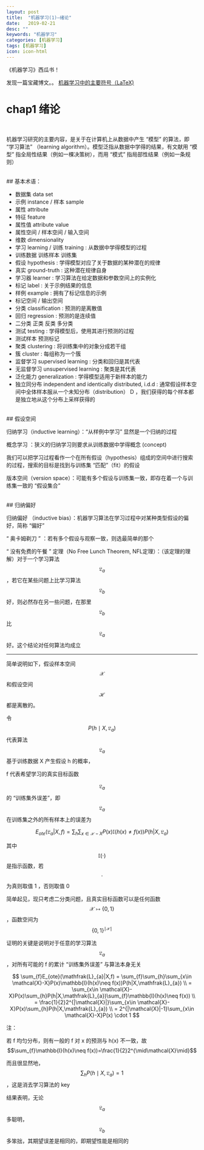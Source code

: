 ```yaml
---
layout: post
title:  "机器学习(1)—绪论"
date:   2019-02-21
desc: ""
keywords: "机器学习"
categories: [机器学习]
tags: [机器学习]
icon: icon-html
---
```

《机器学习》西瓜书！

发现一篇宝藏博文。。 [机器学习中的主要符号（LaTeX)](https://blog.csdn.net/wcs_152/article/details/81182669)

# chap1 绪论
<br />

机器学习研究的主要内容，是关于在计算机上从数据中产生 “模型” 的算法，即 “学习算法” （learning algorithm）。模型泛指从数据中学得的结果，有文献用 “模型” 指全局性结果（例如一棵决策树），而用 “模式” 指局部性结果（例如一条规则）

<br />
## 基本术语：

+ 数据集 data set
+ 示例 instance / 样本 sample
+ 属性 attribute
+ 特征 feature
+ 属性值 attribute value
+ 属性空间 / 样本空间 / 输入空间
+ 维数 dimensionality
+ 学习 learning / 训练 training : 从数据中学得模型的过程
+ 训练数据 训练样本 训练集
+ 假设 hypothesis : 学得模型对应了关于数据的某种潜在的规律
+ 真实 ground-truth : 这种潜在规律自身
+ 学习器 learner : 学习算法在给定数据和参数空间上的实例化
+ 标记 label : 关于示例结果的信息
+ 样例 example : 拥有了标记信息的示例
+ 标记空间 / 输出空间
+ 分类 classification : 预测的是离散值
+ 回归 regression : 预测的是连续值
+ 二分类 正类 反类 多分类
+ 测试 testing : 学得模型后，使用其进行预测的过程
+ 测试样本 预测标记
+ 聚类 clustering : 将训练集中的对象分成若干组
+ 簇 cluster : 每组称为一个簇
+ 监督学习 supervised learning : 分类和回归是其代表
+ 无监督学习 unsupervised learning : 聚类是其代表
+ 泛化能力 generalization : 学得模型适用于新样本的能力
+ 独立同分布 independent and identically distributed, i.d.d : 通常假设样本空间中全体样本服从一个未知分布（distribution） D ，我们获得的每个样本都是独立地从这个分布上采样获得的

<br />
## 假设空间

归纳学习（inductive learning）：“从样例中学习” 显然是一个归纳的过程

概念学习 ：狭义的归纳学习则要求从训练数据中学得概念 (concept)

我们可以把学习过程看作一个在所有假设（hypothesis）组成的空间中进行搜索的过程，搜索的目标是找到与训练集 “匹配”（fit）的假设

版本空间（version space）：可能有多个假设与训练集一致，即存在着一个与训练集一致的 “假设集合”

<br />
## 归纳偏好

归纳偏好 （inductive bias）：机器学习算法在学习过程中对某种类型假设的偏好，简称 “偏好”

“ 奥卡姆剃刀 ” ：若有多个假设与观察一致，则选最简单的那个

“ 没有免费的午餐 ” 定理（No Free Lunch Theorem, NFL定理）：（该定理的理解）对于一个学习算法 $$\mathfrak{L}_{a}$$ ，若它在某些问题上比学习算法 $$\mathfrak{L}_{b}$$ 好，则必然存在另一些问题，在那里 $$\mathfrak{L}_{b}$$ 比 $$\mathfrak{L}_{a}$$ 好。这个结论对任何算法均成立

---

简单说明如下，假设样本空间 $$\mathcal{X}$$ 和假设空间 $$\mathcal{H}$$ 都是离散的。

令 $$P(h\mid X,\mathfrak{L}_{a})$$ 代表算法 $$\mathfrak{L}_{a}$$ 基于训练数据 X 产生假设 h 的概率，

f 代表希望学习的真实目标函数

$$\mathfrak{L}_{a}$$ 的 “训练集外误差”，即 $$\mathfrak{L}_{a}$$ 在训练集之外的所有样本上的误差为

$$E_{ote}(\mathfrak{L}_{a}|X,f)=\sum_{h}\sum_{x\in \mathcal{X}-X}P(x)\mathbb{I}(h(x)\neq f(x))P(h|X,\mathfrak{L}_{a})$$

其中 $$\mathbb{I}(\cdot)$$ 是指示函数，若 $$\cdot$$ 为真则取值 1 ，否则取值 0

简单起见，现只考虑二分类问题，且真实目标函数可以是任何函数 $$\mathcal{X}\mapsto \{0,1\}$$，函数空间为 $$\{0,1\}^{\mid\mathcal{X}\mid}$$

证明的关键是说明对于任意的学习算法 $$\mathfrak{L}_{a}$$，对所有可能的 f 的累计 “训练集外误差” 与算法本身无关

$$
\sum_{f}E_{ote}(\mathfrak{L}_{a}|X,f)
= \sum_{f}\sum_{h}\sum_{x\in \mathcal{X}-X}P(x)\mathbb{I}(h(x)\neq f(x))P(h|X,\mathfrak{L}_{a}) \\
= \sum_{x\in \mathcal{X}-X}P(x)\sum_{h}P(h|X,\mathfrak{L}_{a})\sum_{f}\mathbb{I}(h(x)\neq f(x))  \\
= \frac{1}{2}2^{|\mathcal{X}|}\sum_{x\in \mathcal{X}-X}P(x)\sum_{h}P(h|X,\mathfrak{L}_{a}) \\
= 2^{|\mathcal{X}|-1}\sum_{x\in \mathcal{X}-X}P(x) \cdot 1
$$

注：

若 f 均匀分布，则有一般的 f 对 x 的预测与 h(x) 不一致，故 $$\sum_{f}\mathbb{I}(h(x)\neq f(x))=\frac{1}{2}2^{\mid\mathcal{X}\mid}$$

而且很显然地，$$\sum_{h}P(h\mid X,\mathfrak{L}_{a})=1$$，这是消去学习算法的 key

结果表明，无论 $$\mathfrak{L}_{a}$$多聪明，$$\mathfrak{L}_{b}$$多笨拙，其期望误差是相同的，即期望性能是相同的
